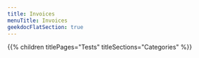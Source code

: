 ```yaml
---
title: Invoices
menuTitle: Invoices 
geekdocFlatSection: true
---
```


{{% children titlePages="Tests" titleSections="Categories" %}}
